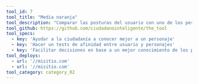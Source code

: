 ```yaml
---
tool_id: 7
tool_title: "Media naranja"
tool_description: "Comparar las posturas del usuario con uno de los perfiles."
tool_github: https://github.com/ciudadanointeligente/the_tool
tool_specs:
  - key: 'Ayudar a la ciudadanía a conocer mejor a un personaje'
  - key: 'Hacer un tests de afinidad entre usuario y personajes'
  - key: 'Facilitar decisiones en base a un mejor conocimiento de los personajes'
tool_deploys:
  - url: '//misitio.com'
  - url: '//misitio.com'
tool_category: category_02
---
```

